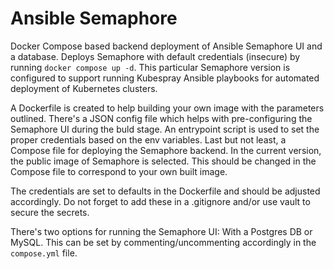 # Ansible Semaphore
Docker Compose based backend deployment of Ansible Semaphore UI and a database. Deploys Semaphore with default credentials (insecure) by running `docker compose up -d`. This particular Semaphore version is configured to support running Kubespray Ansible playbooks for automated deployment of Kubernetes clusters.

A Dockerfile is created to help building your own image with the parameters outlined. There's a JSON config file which helps with pre-configuring the Semaphore UI during the buld stage. An entrypoint script is used to set the proper credentials based on the env variables. Last but not least, a Compose file for deploying the Semaphore backend. In the current version, the public image of Semaphore is selected. This should be changed in the Compose file to correspond to your own built image.

The credentials are set to defaults in the Dockerfile and should be adjusted accordingly. Do not forget to add these in a .gitignore and/or use vault to secure the secrets.

There's two options for running the Semaphore UI: With a Postgres DB or MySQL. This can be set by commenting/uncommenting accordingly in the ``compose.yml`` file.
